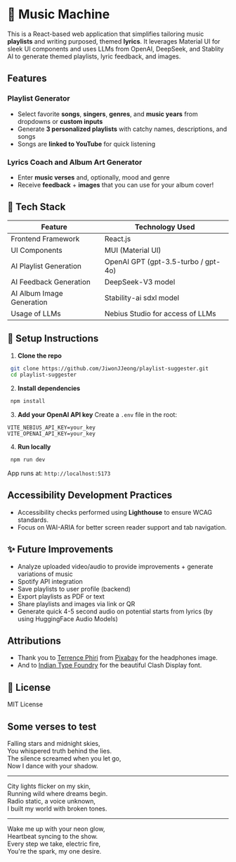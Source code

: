 # 🎵 Music Machine

This is a React-based web application that simplifies tailoring music **playlists** and writing purposed, themed **lyrics**. It leverages Material UI for sleek UI components and uses LLMs from OpenAI, DeepSeek, and Stablity AI to generate themed playlists, lyric feedback, and images.


## Features
### Playlist Generator
* Select favorite **songs**, **singers**, **genres**, and **music years** from dropdowns or **custom inputs**
* Generate **3 personalized playlists** with catchy names, descriptions, and songs
* Songs are **linked to YouTube** for quick listening
### Lyrics Coach and Album Art Generator
* Enter **music verses** and, optionally, mood and genre
* Receive **feedback** + **images** that you can use for your album cover!



## 🛌 Tech Stack

| Feature                       | Technology Used                     |
| ----------------------------- | ----------------------------------- |
| Frontend Framework            | React.js                            |
| UI Components                 | MUI (Material UI)                   |
| AI Playlist Generation        | OpenAI GPT (gpt-3.5-turbo / gpt-4o) |
| AI Feedback Generation        | DeepSeek-V3 model                   |
| AI Album Image Generation     | Stability-ai sdxl model             |
| Usage of LLMs                 | Nebius Studio for access of LLMs    |



## 🔧 Setup Instructions

1. **Clone the repo**

```bash
 git clone https://github.com/JiwonJJeong/playlist-suggester.git
 cd playlist-suggester
```

2. **Install dependencies**

```bash
 npm install
```

3. **Add your OpenAI API key**
   Create a `.env` file in the root:

```env
VITE_NEBIUS_API_KEY=your_key
VITE_OPENAI_API_KEY=your_key
```

4. **Run locally**

```bash
 npm run dev
```

App runs at: `http://localhost:5173`


## Accessibility Development Practices
* Accessibility checks performed using **Lighthouse** to ensure WCAG standards.
* Focus on WAI-ARIA for better screen reader support and tab navigation.


## ✨ Future Improvements

* Analyze uploaded video/audio to provide improvements + generate variations of music
* Spotify API integration
* Save playlists to user profile (backend)
* Export playlists as PDF or text
* Share playlists and images via link or QR
* Generate quick 4-5 second audio on potential starts from lyrics (by using HuggingFace Audio Models)


## Attributions
* Thank you to <a href="https://pixabay.com/users/terydanphiri-364063/?utm_source=link-attribution&utm_medium=referral&utm_campaign=image&utm_content=7276511">Terrence Phiri</a> from <a href="https://pixabay.com//?utm_source=link-attribution&utm_medium=referral&utm_campaign=image&utm_content=7276511">Pixabay</a> for the headphones image.
* And to <a href="https://www.fontshare.com/fonts/clash-display">Indian Type Foundry</a> for the beautiful Clash Display font.

## 📝 License

MIT License


## Some verses to test
Falling stars and midnight skies,<br>
You whispered truth behind the lies.<br>
The silence screamed when you let go,<br>
Now I dance with your shadow.

___

City lights flicker on my skin,<br>
Running wild where dreams begin.<br>
Radio static, a voice unknown,<br>
I built my world with broken tones.

___

Wake me up with your neon glow,<br>
Heartbeat syncing to the show.<br>
Every step we take, electric fire,<br>
You're the spark, my one desire.